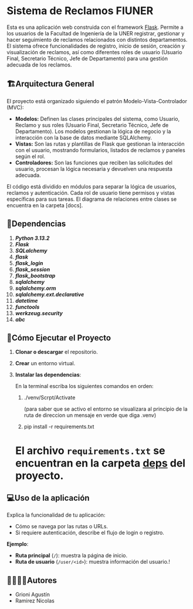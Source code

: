 # Sistema de Reclamos FIUNER

Esta es una aplicación web construida con el framework [Flask](https://flask.palletsprojects.com/). Permite a los usuarios de la Facultad de Ingeniería de la UNER registrar, gestionar y hacer seguimiento de reclamos relacionados con distintos departamentos. El sistema ofrece funcionalidades de registro, inicio de sesión, creación y visualización de reclamos, así como diferentes roles de usuario (Usuario Final, Secretario Técnico, Jefe de Departamento) para una gestión adecuada de los reclamos.

## 🏗Arquitectura General

El proyecto está organizado siguiendo el patrón Modelo-Vista-Controlador (MVC):

- **Modelos:** Definen las clases principales del sistema, como Usuario, Reclamo y sus roles (Usuario Final, Secretario Técnico, Jefe de Departamento). Los modelos gestionan la lógica de negocio y la interacción con la base de datos mediante SQLAlchemy.
- **Vistas:** Son las rutas y plantillas de Flask que gestionan la interacción con el usuario, mostrando formularios, listados de reclamos y paneles según el rol.
- **Controladores:** Son las funciones que reciben las solicitudes del usuario, procesan la lógica necesaria y devuelven una respuesta adecuada.

El código está dividido en módulos para separar la lógica de usuarios, reclamos y autenticación. Cada rol de usuario tiene permisos y vistas específicas para sus tareas. El diagrama de relaciones entre clases se encuentra en la carpeta [docs].

## 📑Dependencias

1. ***Python 3.13.2***
2. ***Flask***
3. ***SQLalchemy***
4. ***flask***
5. ***flask_login***
6. ***flask_session***
7. ***flask_bootstrap***
8. ***sqlalchemy***
9. ***sqlalchemy.orm***
10. ***sqlalchemy.ext.declarative***
11. ***datetime***
12. ***functools***
13. ***werkzeug.security***
14. ***abc***

## 🚀Cómo Ejecutar el Proyecto
1. **Clonar o descargar** el repositorio.

2. **Crear** un entorno virtual.

3. **Instalar las dependencias**:

   En la terminal escriba los siguientes comandos en orden:

      1) ./venv/Scrpt/Activate

            (para saber que se activo el entorno se visualizara al principio de la ruta de direccion un mensaje en verde que diga .venv)

      2) pip install -r requirements.txt

   # El archivo `requirements.txt` se encuentran en la carpeta [deps](./deps) del proyecto.


## 💻Uso de la aplicación

Explica la funcionalidad de tu aplicación:  
- Cómo se navega por las rutas o URLs.
- Si requiere autenticación, describe el flujo de login o registro.

**Ejemplo**:
- **Ruta principal** (`/`): muestra la página de inicio.
- **Ruta de usuario** (`/user/<id>`): muestra información del usuario.!

## 🙎‍♀️🙎‍♂️Autores

- Grioni Agustín
- Ramirez Nicolas

